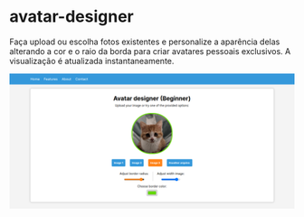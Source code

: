 # avatar-designer

Faça upload ou escolha fotos existentes e personalize a aparência delas alterando a cor e o raio da borda para criar avatares pessoais exclusivos. A visualização é atualizada instantaneamente.

![alt](./src/images/image-preview.png)
